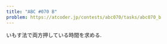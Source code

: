 ```yaml
---
title: "ABC #070 B"
problem: https://atcoder.jp/contests/abc070/tasks/abc070_b
---
```

いもす法で両方押している時間を求める.
